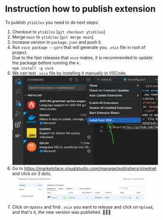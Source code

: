 # Instruction how to publish extension

To publish `ytidilos` you need to do next steps:

1.  Checkout to `ytidilos` [`git checkout ytidilos`]
2.  Merge `main` to `ytidilos` [`git merge main`]
3.  Increase version in `package.json` and push it.
4.  Run `vsce package --yarn` that will generate you `.vsix` file in root of project.\
    Due to the fast releases that `vsce` makes, it is recommended to update the package before running the `4.`\
    `npm install -g vsce`
5.  We can test `.vsix` file by installing it manually in VSCode.\
    ![image](images/publish_extension_step_1.png)
6.  Go to https://marketplace.visualstudio.com/manage/publishers/ylrednet and click on 3 dots.\
    ![image](images/publish_extension_step_2.png)
7.  Click on `Update` and find `.vsix` you want to release and click on `Upload`, and that's it, the new version was published. 🎉🎉🎉
